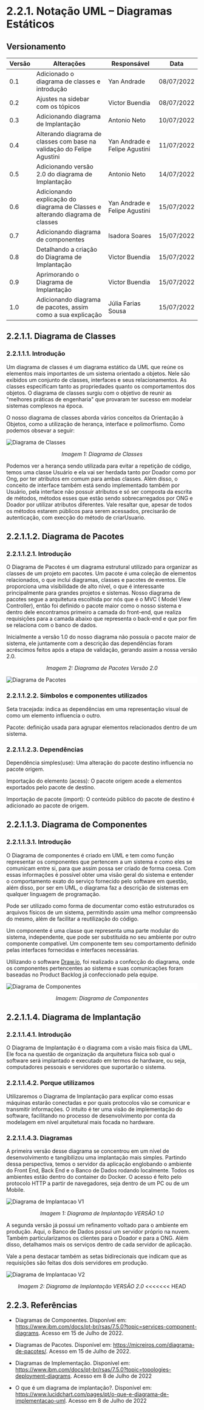 # 2.2.1. Notação UML – Diagramas Estáticos

## Versionamento
| Versão | Alterações                                                                    | Responsável                   | Data       |
| ------ | ----------------------------------------------------------------------------- | ----------------------------- | ---------- |
| 0.1    | Adicionado o diagrama de classes e introdução                                 | Yan Andrade                   | 08/07/2022 |
| 0.2    | Ajustes na sidebar com os tópicos                                             | Victor Buendia                | 08/07/2022 |
| 0.3    | Adicionando diagrama de Implantação                                           | Antonio Neto                  | 10/07/2022 |
| 0.4    | Alterando diagrama de classes com base na validação do Felipe Agustini        | Yan Andrade e Felipe Agustini | 11/07/2022 |
| 0.5    | Adicionando versão 2.0 do diagrama de Implantação                             | Antonio Neto                  | 14/07/2022 |
| 0.6    | Adicionando explicação do diagrama de Classes e alterando diagrama de classes | Yan Andrade e Felipe Agustini | 15/07/2022 |
| 0.7    | Adicionando diagrama de componentes                                           | Isadora Soares                | 15/07/2022 |
| 0.8    | Detalhando a criação do Diagrama de Implantação                               | Victor Buendia                | 15/07/2022 |
| 0.9    | Aprimorando o Diagrama de Implantação                                         | Victor Buendia                | 15/07/2022 |
| 1.0  | Adicionando diagrama de pacotes, assim como a sua explicação | Júlia Farias Sousa  | 15/07/2022 |

## 2.2.1.1. Diagrama de Classes

### 2.2.1.1.1. Introdução

Um diagrama de classes é um diagrama estático da UML que reúne os elementos mais importantes de um sistema orientado a objetos. Nele são exibidos um conjunto de classes, interfaces e seus relacionamentos. As classes especificam tanto as propriedades quanto os comportamentos dos objetos. O diagrama de classes surgiu com o objetivo de reunir as "melhores práticas de engenharia" que provaram ter sucesso em modelar sistemas complexos na época.

O nosso diagrama de classes aborda vários conceitos da Orientação à Objetos, como a utilização de herança, interface e polimorfismo. Como podemos obsevar a seguir:

![Diagrama de Classes](../imgs/DonAct%20-%20Diagrama%20de%20Classes.png)
<p align="center">
    <i>Imagem 1: Diagrama de Classes</i>
</p>

Podemos ver a herança sendo utilizada para evitar a repetição de código, temos uma classe Usuário e ela vai ser herdada tanto por Doador como por Ong, por ter atributos em comum para ambas classes. Além disso, o conceito de interface também está sendo implementado 
também por Usuário, pela interface não possuir atributos e só ser composta da escrita de métodos, métodos esses que estão sendo sobrecarregados por ONG e Doador por utilizar atributos diferentes. Vale resaltar que, apesar de todos os métodos estarem públicos para serem acessados, precisarão de autenticação,  com execção do método de criarUsuario. 

## 2.2.1.1.2. Diagrama de Pacotes
### 2.2.1.1.2.1. Introdução
O Diagrama de Pacotes é um diagrama estrutural utilizado para organizar as classes de um projeto em pacotes. Um pacote é uma coleção de elementos relacionados, o que inclui diagramas, classes e pacotes de eventos. Ele proporciona uma visibilidade de alto nível, o que é interessante principalmente para grandes projetos e sistemas.
Nosso diagrama de pacotes segue a arquitetura escolhida por nós que é o MVC ( Model View Controller), então foi definido o pacote maior como o nosso sistema e dentro dele encontramos primeiro a camada do front-end, que realiza requisições para a camada abaixo que representa o back-end e que por fim se relaciona com o banco de dados.

Inicialmente a versão 1.0 do nosso diagrama não possuía o pacote maior de sistema, ele juntamente com a descrição das dependências foram acréscimos feitos após a etapa de validação, gerando assim a nossa versão 2.0.


<p align="center">
    <i>Imagem 2: Diagrama de Pacotes 
    Versão 2.0 </i>
</p>


<div style="background-color:white">

![Diagrama de Pacotes](../imgs/Diagrama%20de%20pacotes%20-%20Diagrama%20de%20Pacotes.png)

</div>

### 2.2.1.1.2.2. Símbolos e componentes utilizados
Seta tracejada: indica as dependências em uma representação visual de como um elemento influencia o outro.

Pacote: definição usada para agrupar elementos relacionados dentro de um sistema.

### 2.2.1.1.2.3. Dependências

Dependência simples(use): Uma alteração do pacote destino influencia no pacote origem.

Importação do elemento (acess): O pacote origem acede a elementos exportados pelo pacote de destino.

Importação de pacote (import): O conteúdo público do pacote de destino é adicionado ao pacote de origem.

## 2.2.1.1.3. Diagrama de Componentes
### 2.2.1.1.3.1. Introdução
O Diagrama de componentes é criado em UML e tem como função representar os componentes que pertencem a um sistema e como eles se comunicam entre si, para que assim possa ser criado de forma coesa. Com essas informações é possível obter uma visão geral do sistema e entender o comportamento exato do serviço fornecido pelo software em questão, além disso, por ser em UML, o diagrama faz a descrição de sistemas em qualquer linguagem de programação. 
<br>

Pode ser utilizado como forma de documentar como estão estruturados os arquivos físicos de um sistema, permitindo assim uma melhor compreensão do mesmo, além de facilitar a reutilização do código. 
<br>

Um componente é uma classe que representa uma parte modular do sistema, independente, que pode ser substituída no seu ambiente por outro componente compatível. Um componente tem seu comportamento definido pelas interfaces fornecidas e interfaces necessárias.
<br>

 Utilizando o software [Draw.io](https://app.diagrams.net/), foi realizado a confecção do diagrama, onde os componentes pertencentes ao sistema e suas comunicações foram baseadas no Product Backlog já confeccionado pela equipe.



<div style="background-color:white">

![Diagrama de Componentes](../imgs/diagrama-componentes.png)

</div>

<p align="center">
    <i>Imagem: Diagrama de Componentes</i>
</p>

## 2.2.1.1.4. Diagrama de Implantação

### 2.2.1.1.4.1. Introdução
O Diagrama de Implantação é o diagrama com a visão mais física da UML. Ele foca na questão de organização da arquitetura física sob qual o software será implantado e executado em termos de hardware, ou seja, computadores pessoais e servidores que suportarão o sistema. 

### 2.2.1.1.4.2. Porque utilizamos
Utilizaremos o Diagrama de Implantação para explicar como essas máquinas estarão conectadas e por quais protocolos vão se comunicar e transmitir informações. O intuito é ter uma visão de implementação do software, facilitando no processo de desenvolvimento por conta da modelagem em nível arquitetural mais focada no hardware. 

### 2.2.1.1.4.3. Diagramas
A primeira versão desse diagrama se concentrou em um nível de desenvolvimento e tangibilizou uma implantação mais simples. Partindo dessa perspectiva, temos o servidor da aplicação englobando o ambiente do Front End, Back End e o Banco de Dados rodando localmente. Todos os ambientes estão dentro do container do Docker. O acesso é feito pelo protocolo HTTP a partir de navegadores, seja dentro de um PC ou de um Mobile.

![Diagrama de Implantacao V1](../imgs/diagramaDeImplantacao.png)
<p align="center">
    <i>Imagem 1: Diagrama de Implantação VERSÃO 1.0</i>
</p>

A segunda versão já possui um refinamento voltado para o ambiente em produção. Aqui, o Banco de Dados possui  um servidor próprio na nuvem. Também particularizamos os clientes para o Doador e para a ONG. Além disso, detalhamos mais os serviços dentro de cada servidor de aplicação.

Vale a pena destacar também as setas bidirecionais que indicam que as requisições são feitas dos dois servidores em produção.

![Diagrama de Implantacao V2](../imgs/diagramaImplantacaoV2.png)
<p align="center">
    <i>Imagem 2: Diagrama de Implantação VERSÃO 2.0</i>
<<<<<<< HEAD
</p>

## 2.2.3. Referências

- Diagramas de Componentes. Disponível em: <https://www.ibm.com/docs/pt-br/rsas/7.5.0?topic=services-component-diagrams>. Acesso em 15 de Julho de 2022.

- Diagramas de Pacotes. Disponível em: <https://micreiros.com/diagrama-de-pacotes/>. Acesso em 15 de Julho de 2022.

- Diagramas de Implementação. Disponível em: <https://www.ibm.com/docs/pt-br/rsas/7.5.0?topic=topologies-deployment-diagrams>. Acesso em 8 de Julho de 2022

- O que é um diagrama de implantação?. Disponível em: <https://www.lucidchart.com/pages/pt/o-que-e-diagrama-de-implementacao-uml>. Acesso em 8 de Julho de 2022
